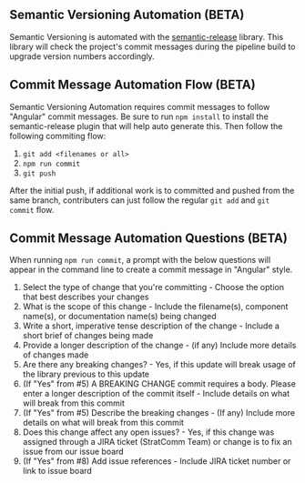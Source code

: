 ## Semantic Versioning Automation (BETA)

Semantic Versioning is automated with the [semantic-release](https://github.com/semantic-release/semantic-release) library. This library will check the project's commit messages during the pipeline build to upgrade version numbers accordingly.

## Commit Message Automation Flow (BETA)

Semantic Versioning Automation requires commit messages to follow "Angular" commit messages. Be sure to run `npm install` to install the semantic-release plugin that will help auto generate this. Then follow the following commiting flow:

1. `git add <filenames or all>`
1. `npm run commit`  <!-- Answer questions to generate Angular commit message -->
1. `git push`

After the initial push, if additional work is to committed and pushed from the same branch, contributers can just follow the regular `git add` and `git commit` flow.

## Commit Message Automation Questions (BETA)

When running `npm run commit`, a prompt with the below questions will appear in the command line to create a commit message in "Angular" style.

1. Select the type of change that you're committing - Choose the option that best describes your changes
2. What is the scope of this change - Include the filename(s), component name(s), or documentation name(s) being changed
3. Write a short, imperative tense description of the change - Include a short brief of changes being made
4. Provide a longer description of the change - (if any) Include more details of changes made
5. Are there any breaking changes? - Yes, if this update will break usage of the library previous to this update
6. (If "Yes" from #5) A BREAKING CHANGE commit requires a body. Please enter a longer description of the commit itself - Include details on what will break from this commit
7. (If "Yes" from #5) Describe the breaking changes - (If any) Include more details on what will break from this commit
8. Does this change affect any open issues? - Yes, if this change was assigned through a JIRA ticket (StratComm Team) or change is to fix an issue from our issue board
9. (If "Yes" from #8) Add issue references - Include JIRA ticket number or link to issue board

